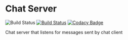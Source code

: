 # Chat Server

![Build Status](https://codebuild.eu-west-2.amazonaws.com/badges?uuid=eyJlbmNyeXB0ZWREYXRhIjoick8vbkhJM1BjT0VrdDJHNnRyb2czMldpeEpUb1RLaUZUU1BKZlVtdE1qaVhkeW92cC80MnZjMCsvS01LVW5sNDQyblg1NDhTR0Y3RC84d0lJcy9SWWRRPSIsIml2UGFyYW1ldGVyU3BlYyI6IitOR01rcXUreXRub0J2WEgiLCJtYXRlcmlhbFNldFNlcmlhbCI6MX0%3D&branch=master) [![Build Status](https://travis-ci.com/lucid-bunch/chatserver.svg?branch=master)](https://travis-ci.com/lucid-bunch/chatserver) [![Codacy Badge](https://api.codacy.com/project/badge/Grade/ef878f47708c412e99a73c76b7d7fb2f)](https://www.codacy.com/app/lucid-bunch/chatserver?utm_source=github.com&amp;utm_medium=referral&amp;utm_content=lucid-bunch/chatserver&amp;utm_campaign=Badge_Grade)

Chat server that listens for messages sent by chat client
